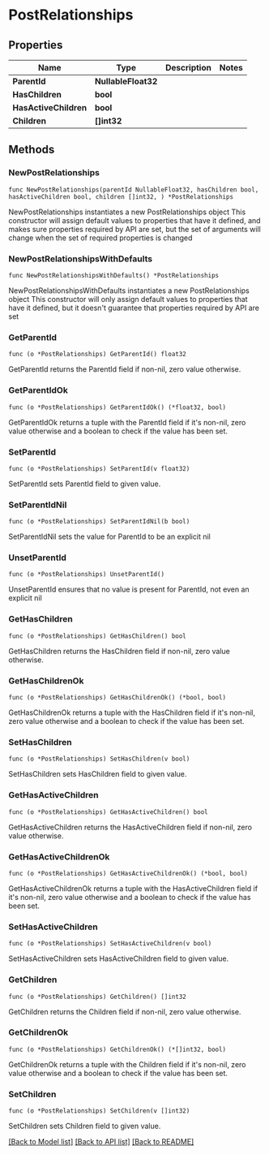 # PostRelationships

## Properties

Name | Type | Description | Notes
------------ | ------------- | ------------- | -------------
**ParentId** | **NullableFloat32** |  | 
**HasChildren** | **bool** |  | 
**HasActiveChildren** | **bool** |  | 
**Children** | **[]int32** |  | 

## Methods

### NewPostRelationships

`func NewPostRelationships(parentId NullableFloat32, hasChildren bool, hasActiveChildren bool, children []int32, ) *PostRelationships`

NewPostRelationships instantiates a new PostRelationships object
This constructor will assign default values to properties that have it defined,
and makes sure properties required by API are set, but the set of arguments
will change when the set of required properties is changed

### NewPostRelationshipsWithDefaults

`func NewPostRelationshipsWithDefaults() *PostRelationships`

NewPostRelationshipsWithDefaults instantiates a new PostRelationships object
This constructor will only assign default values to properties that have it defined,
but it doesn't guarantee that properties required by API are set

### GetParentId

`func (o *PostRelationships) GetParentId() float32`

GetParentId returns the ParentId field if non-nil, zero value otherwise.

### GetParentIdOk

`func (o *PostRelationships) GetParentIdOk() (*float32, bool)`

GetParentIdOk returns a tuple with the ParentId field if it's non-nil, zero value otherwise
and a boolean to check if the value has been set.

### SetParentId

`func (o *PostRelationships) SetParentId(v float32)`

SetParentId sets ParentId field to given value.


### SetParentIdNil

`func (o *PostRelationships) SetParentIdNil(b bool)`

 SetParentIdNil sets the value for ParentId to be an explicit nil

### UnsetParentId
`func (o *PostRelationships) UnsetParentId()`

UnsetParentId ensures that no value is present for ParentId, not even an explicit nil
### GetHasChildren

`func (o *PostRelationships) GetHasChildren() bool`

GetHasChildren returns the HasChildren field if non-nil, zero value otherwise.

### GetHasChildrenOk

`func (o *PostRelationships) GetHasChildrenOk() (*bool, bool)`

GetHasChildrenOk returns a tuple with the HasChildren field if it's non-nil, zero value otherwise
and a boolean to check if the value has been set.

### SetHasChildren

`func (o *PostRelationships) SetHasChildren(v bool)`

SetHasChildren sets HasChildren field to given value.


### GetHasActiveChildren

`func (o *PostRelationships) GetHasActiveChildren() bool`

GetHasActiveChildren returns the HasActiveChildren field if non-nil, zero value otherwise.

### GetHasActiveChildrenOk

`func (o *PostRelationships) GetHasActiveChildrenOk() (*bool, bool)`

GetHasActiveChildrenOk returns a tuple with the HasActiveChildren field if it's non-nil, zero value otherwise
and a boolean to check if the value has been set.

### SetHasActiveChildren

`func (o *PostRelationships) SetHasActiveChildren(v bool)`

SetHasActiveChildren sets HasActiveChildren field to given value.


### GetChildren

`func (o *PostRelationships) GetChildren() []int32`

GetChildren returns the Children field if non-nil, zero value otherwise.

### GetChildrenOk

`func (o *PostRelationships) GetChildrenOk() (*[]int32, bool)`

GetChildrenOk returns a tuple with the Children field if it's non-nil, zero value otherwise
and a boolean to check if the value has been set.

### SetChildren

`func (o *PostRelationships) SetChildren(v []int32)`

SetChildren sets Children field to given value.



[[Back to Model list]](../README.md#documentation-for-models) [[Back to API list]](../README.md#documentation-for-api-endpoints) [[Back to README]](../README.md)


